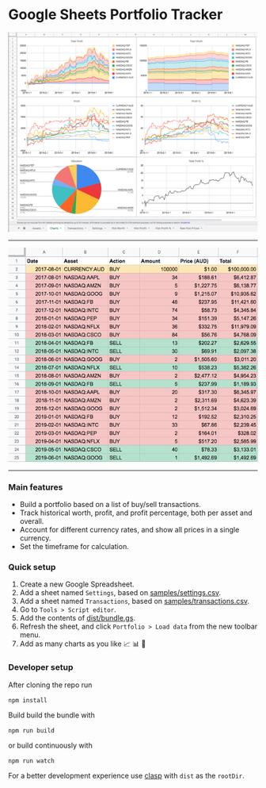 # Google Sheets Portfolio Tracker

<img src="img/sample-charts.png"/>
<hr>

<img src="img/sample-transactions.png"/>
<hr>

### Main features

- Build a portfolio based on a list of buy/sell transactions.
- Track historical worth, profit, and profit percentage, both per asset and overall.
- Account for different currency rates, and show all prices in a single currency.
- Set the timeframe for calculation.

### Quick setup

1. Create a new Google Spreadsheet.
2. Add a sheet named `Settings`, based on [samples/settings.csv](samples/settings.csv).
3. Add a sheet named `Transactions`, based on [samples/transactions.csv](samples/transactions.csv).
4. Go to `Tools > Script editor`.
5. Add the contents of [dist/bundle.gs](dist/bundle.gs).
6. Refresh the sheet, and click `Portfolio > Load data` from the new toolbar menu.
7. Add as many charts as you like :chart_with_upwards_trend: :bar_chart: :rocket:

### Developer setup

After cloning the repo run
```
npm install
```

Build build the bundle with
```
npm run build
```

or build continuously with
```
npm run watch
```

For a better development experience use [clasp](https://github.com/google/clasp) with `dist` as the `rootDir`.

